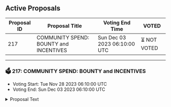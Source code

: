 ## Active Proposals

| Proposal ID | Proposal Title | Voting End Time | VOTED |
|-------------|----------------|-----------------|-------|
| 217 | COMMUNITY SPEND: BOUNTY and INCENTIVES | Sun Dec 03 2023 06:10:00 UTC | ⏳ NOT VOTED |

---

### 🗳 217: COMMUNITY SPEND: BOUNTY and INCENTIVES
- Voting Start: Tue Nov 28 2023 06:10:00 UTC
- Voting End: Sun Dec 03 2023 06:10:00 UTC

<details>
<summary>Proposal Text</summary>
 
Gravity Bridge is a community operated and decentralized bridging blockchain. Participation in the operations, such as maintaining a validator or relayer, is open and permissionless. Participation in community efforts to promote the usage, analytics, information, and awareness of the chain is similarly permissionless and open. nnn From genesis to present, various individuals and entities have come forward to support Gravity Bridge and help maintain and improve the functionality of Gravity Bridge to better meet the needs of its user base. nnn If approved, this proposal will establish an allocation of $GRAV to be disbursed over the coming months to individuals or organizations that endeavor to support and enhance the Gravity Bridge and its user base. The allocated $GRAV will be distributed incrementally to those who have and continue actively supporting users, promote awareness and information, Gravity Bridge operation, or those who complete various tasks or assignments and earn their respective bounties. nnn As discussed on commonwealth (https://commonwealth.im/gravity-bridge/discussion/14075-community-spend-discussion-bounties-and-mod-support), if this proposal is approved, 3 million $GRAV will be allocated from the community pool and sent to a multisig to be used to reward community efforts on an ongoing basis. nnn The preliminary incentivized tasks will be as follows: nnn • Updating APIs, information and integration with DeFi Llama (https://defillama.com) n • Listing Gravity Bridge on CryptoFees (https://cryptofees.info) n • Updating the Gravity Bridge listing on Messari (https://messari.io) n • Writing/producing a current video on how to use Gravity Bridge n • Writing/producing a current video comparing Gravity Bridge to other chains and describing why Gravity is an ideal bridge for Real World Assets and the Cosmos/ETH ecosystem in general n • Generally support the listing of Gravity assets on a new chain/DEX n • Reward active community moderators who assist Gravity Bridge users nnn The bounties for such assignments will range from 100k to 500k $GRAV. Submissions will be reviewed and deemed satisfactory by the multisig signers in coordination with the Community Development Gravity Group. Consensus will be reached on a case by case basis, followed by the disbursement of the allocated funds. nnn The signers of the multisig are: nn Luisqa | Interbloc n William | GCC n Chalabi | Chandra Station
</details>
